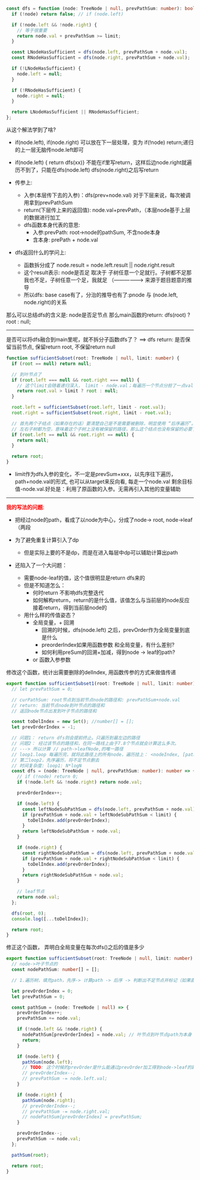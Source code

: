 <style>
  r {color: red}
</style>

```ts
const dfs = function (node: TreeNode | null, prevPathSum: number): boolean {
  if (!node) return false; // if (node.left)

  if (!node.left && !node.right) {
    // 等于很重要
    return node.val + prevPathSum >= limit;
  }

  const LNodeHasSufficient = dfs(node.left, prevPathSum + node.val);
  const RNodeHasSufficient = dfs(node.right, prevPathSum + node.val);

  if (!LNodeHasSufficient) {
    node.left = null;
  }

  if (!RNodeHasSufficient) {
    node.right = null;
  }

  return LNodeHasSufficient || RNodeHasSufficient;
};
```

从这个解法学到了啥?

- if(node.left), if(node.right) 可以放在下一层处理，变为 if(!node) return;递归的上一层无脑传node.left即可

- if(node.left) { return dfs(xx)} 不能在if里写return，这样后边node.right就遍历不到了，只能在dfs(node.left) dfs(node.right)之后写return

- 传参上:
  - 入参(本层传下去的入参)：dfs(prev+node.val) 对于下层来说，每次被调用拿到prevPathSum
  - return(下层传上来的返回值): node.val+prevPath，（本层node基于上层的数据进行加工
  - dfs函数本身代表的意思:
    - 入参:prevPath: root->node的pathSum, 不含node本身
    - 含本身: prePath + node.val
- dfs返回什么的学问上:
  - 函数拆分成了 node.result = node.left.result || node.right.result
  - 这个result表示: node是否足 取决于 子树任意一个足就行。子树都不足那我也不足，子树任意一个足，我就足 （——————> 来源于题目题意的推导
  - 所以dfs: base case有了，分治的推导也有了:pnode 与 (node.left, node.right)的关系

那么可以总结dfs的含义是: node是否足节点
那么main函数的return: dfs(root) ? root : null;

---

是否可以将dfs融合到main里呢，就不拆分子函数dfs了？
==> dfs return: 是否保留当前节点, 保留return root, 不保留return null

```ts
function sufficientSubset(root: TreeNode | null, limit: number) {
  if (root == null) return null;

  // 到叶节点了
  if (root.left === null && root.right === null) {
    // 这个limit会随着递归深入， limit - node.val；每遍历一个节点分担了一点val
    return root.val > limit ? root : null;
  }

  root.left = sufficientSubset(root.left, limit - root.val);
  root.right = sufficientSubset(root.right, limit - root.val);

  // 首先两个子结点（如果存在的话）要清楚自己是不是需要被删除，明显使用 “后序遍历”。
  // 左右子树都为空，意味着这个子树上没有被保留的路径，那么这个结点也没有保留的必要了
  if (root.left == null && root.right == null) {
    return null;
  }

  return root;
}
```

- limit作为dfs入参的变化，不一定是prevSum+xxx，以先序往下遍历，path+node.val的形式, 也可以从target来反向看, 每走一个node.val
  剩余目标值-node.val.好处是：利用了原函数的入参。无需再引入其他的变量辅助

---

<b><r>我的写法的问题</r></b>:

- 把经过node的path，看成了以node为中心，分成了node-> root, node->leaf（两段
- 为了避免重复计算引入了dp

  - 但是实际上要的不是dp，而是在进入每层中dp可以辅助计算出path

- 还陷入了一个大问题：
  - 需要node-leaf的值，这个值很明显是return dfs来的
  - 但是不知道怎么：
    - 何时return 不影响dfs完整迭代
    - 如何解构return，return的是什么值，该值怎么与当前层的node反应接着return，得到当前层node的
  - 用什么样的传值姿态？
    - 全局变量，+ 回溯
      - 回溯的时候，dfs(node.left) 之后，prevOrder作为全局变量到底是什么
      - preorderIndex如果用函数参数 和全局变量，有什么差别?
      - 如何利用preSum的回溯+加减，得到node -> leaf的path?
    - or 函数入参参数

修改这个函数，统计出需要删除的delIndex, 用函数传参的方式来做值传递

```ts
export function sufficientSubset1(root: TreeNode | null, limit: number): TreeNode | null {
  // let prevPathSum = 0;

  // curPathSum: root节点到当前节点node的路径和: prevPathSum+node.val
  // return: 当前节点node到叶节点的路径和
  // 返回node节点出发到叶子节点的路径和

  const toDelIndex = new Set(); //number[] = [];
  let prevOrderIndex = -1;

  // 问题1： return dfs则会提前终止。只遍历到最左边的路径
  // 问题2： 经过该节点的路径和，在同一路线上由于7.8个节点就会计算这么多次。
  // ---> 所以计算 // path->leafNode,的唯一路径
  // loop1.loop 每遍历完，就将此路径上的所有node，遍历挂上： <nodeIndex, [path1, path2 ....]>
  // 第二loop2，先序遍历，将不足节点删去
  // 时间复杂度: loop1: N*logN
  const dfs = (node: TreeNode | null, prevPathSum: number): number => {
    // if (!node) return 0;
    if (!node.left && !node.right) return node.val;

    prevOrderIndex++;

    if (node.left) {
      const leftNodeSubPathSum = dfs(node.left, prevPathSum + node.val);
      if (prevPathSum + node.val + leftNodeSubPathSum < limit) {
        toDelIndex.add(prevOrderIndex);
      }
      return leftNodeSubPathSum + node.val;
    }

    if (node.right) {
      const rightNodeSubPathSum = dfs(node.left, prevPathSum + node.val);
      if (prevPathSum + node.val + rightNodeSubPathSum < limit) {
        toDelIndex.add(prevOrderIndex);
      }
      return rightNodeSubPathSum + node.val;
    }

    // leaf节点
    return node.val;
  };

  dfs(root, 0);
  console.log([...toDelIndex]);

  return root;
}
```

修正这个函数， 弄明白全局变量在每次dfs()之后的值是多少

```ts
export function sufficientSubset(root: TreeNode | null, limit: number): TreeNode | null {
  // node->叶子节点的
  const nodePathSum: number[] = [];

  // 1.遍历树，填充path，先序-> 计算path -> 后序 -> 判断出不足节点并标记（如果直接删的话会影响preorderIndex导致计算错误

  let prevOrderIndex = 0;
  let prevPathSum = 0;

  const pathSum = (node: TreeNode | null) => {
    prevOrderIndex++;
    prevPathSum += node.val;

    if (!node.left && !node.right) {
      nodePathSum[prevOrderIndex] = node.val; // 叶节点到叶节点path为本身
      return;
    }

    if (node.left) {
      pathSum(node.left);
      // TODO: 这个时候的prevOrder是什么能通过prevOrder加工得到node->leaf的距离吗
      // prevOrderIndex--;
      // prevPathSum -= node.left.val;
    }

    if (node.right) {
      pathSum(node.right);
      // prevOrderIndex--;
      // prevPathSum -= node.right.val;
      // nodePathSum[prevOrderIndex] = prevPathSum;
    }

    prevOrderIndex--;
    prevPathSum -= node.val;
  };

  pathSum(root);

  return root;
}
```
